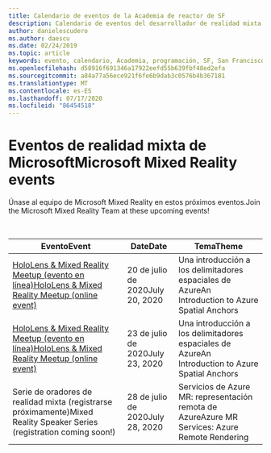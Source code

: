 ```yaml
---
title: Calendario de eventos de la Academia de reactor de SF
description: Calendario de eventos del desarrollador de realidad mixta en el reactor de San Francisco.
author: danielescudero
ms.author: daescu
ms.date: 02/24/2019
ms.topic: article
keywords: evento, calendario, Academia, programación, SF, San Francisco, reactor
ms.openlocfilehash: d58916f691346a17922eefd55b639fbf48ed2efa
ms.sourcegitcommit: a84a77a56ece921f6fe6b9dab3c0576b4b367181
ms.translationtype: MT
ms.contentlocale: es-ES
ms.lasthandoff: 07/17/2020
ms.locfileid: "86454518"
---
```

# <a name="microsoft-mixed-reality-events"></a><span data-ttu-id="e23d2-104">Eventos de realidad mixta de Microsoft</span><span class="sxs-lookup"><span data-stu-id="e23d2-104">Microsoft Mixed Reality events</span></span>

<span data-ttu-id="e23d2-105">Únase al equipo de Microsoft Mixed Reality en estos próximos eventos.</span><span class="sxs-lookup"><span data-stu-id="e23d2-105">Join the Microsoft Mixed Reality Team at these upcoming events!</span></span>

<br>

|<span data-ttu-id="e23d2-106">Evento</span><span class="sxs-lookup"><span data-stu-id="e23d2-106">Event</span></span>|<span data-ttu-id="e23d2-107">Date</span><span class="sxs-lookup"><span data-stu-id="e23d2-107">Date</span></span>|<span data-ttu-id="e23d2-108">Tema</span><span class="sxs-lookup"><span data-stu-id="e23d2-108">Theme</span></span>|
|-------------|-------------|-----|
| [<span data-ttu-id="e23d2-109">HoloLens & Mixed Reality Meetup (evento en línea)</span><span class="sxs-lookup"><span data-stu-id="e23d2-109">HoloLens & Mixed Reality Meetup (online event)</span></span>](https://www.meetup.com/hololens-mr/)| <span data-ttu-id="e23d2-110">20 de julio de 2020</span><span class="sxs-lookup"><span data-stu-id="e23d2-110">July 20, 2020</span></span>|<span data-ttu-id="e23d2-111">Una introducción a los delimitadores espaciales de Azure</span><span class="sxs-lookup"><span data-stu-id="e23d2-111">An Introduction to Azure Spatial Anchors</span></span>|
| [<span data-ttu-id="e23d2-112">HoloLens & Mixed Reality Meetup (evento en línea)</span><span class="sxs-lookup"><span data-stu-id="e23d2-112">HoloLens & Mixed Reality Meetup (online event)</span></span>](https://www.meetup.com/hololens-mr/)| <span data-ttu-id="e23d2-113">23 de julio de 2020</span><span class="sxs-lookup"><span data-stu-id="e23d2-113">July 23, 2020</span></span>|<span data-ttu-id="e23d2-114">Una introducción a los delimitadores espaciales de Azure</span><span class="sxs-lookup"><span data-stu-id="e23d2-114">An Introduction to Azure Spatial Anchors</span></span>|
| <span data-ttu-id="e23d2-115">Serie de oradores de realidad mixta (registrarse próximamente)</span><span class="sxs-lookup"><span data-stu-id="e23d2-115">Mixed Reality Speaker Series (registration coming soon!)</span></span>|<span data-ttu-id="e23d2-116">28 de julio de 2020</span><span class="sxs-lookup"><span data-stu-id="e23d2-116">July 28, 2020</span></span>|<span data-ttu-id="e23d2-117">Servicios de Azure MR: representación remota de Azure</span><span class="sxs-lookup"><span data-stu-id="e23d2-117">Azure MR Services: Azure Remote Rendering</span></span>|
